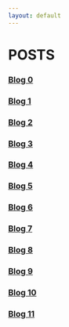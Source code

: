 ```yaml
---
layout: default
---
```




# POSTS

### [Blog 0](./posts/2021/02/19/sp21Blog-0.html)

### [Blog 1](./posts/2021/02/26/sp21Blog-1.html)

### [Blog 2](./posts/2021/03/05/sp21Blog-2.html)

### [Blog 3](./posts/2021/03/12/sp21Blog-3.html)

### [Blog 4](./posts/2021/03/26/sp21Blog-4.html)

### [Blog 5](./posts/2021-04-02-sp21Blog-5.html)

### [Blog 6](./posts/2021/04/09/sp21Blog-6.html)

### [Blog 7](./posts/2021/04/16/sp21Blog-7.html)

### [Blog 8](./posts/2021/04/23/sp21Blog-8.html)

### [Blog 9](./posts/2021/04/30/sp21Blog-9.html)

### [Blog 10](./posts/2021/05/07/sp21Blog-10.html)

### [Blog 11](./posts/2021/05/14/sp21Blog-11.html)

